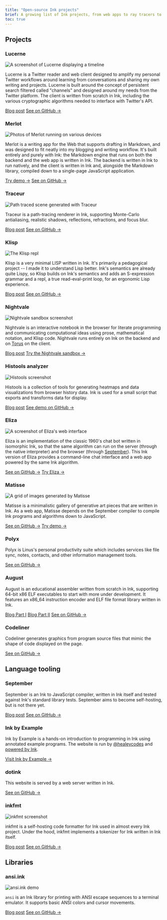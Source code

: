 ```yaml
---
title: "Open-source Ink projects"
brief: A growing list of Ink projects, from web apps to ray tracers to interpreters and compilers
toc: true
---
```


## Projects

### Lucerne

![A screenshot of Lucerne displaying a timeline](/img/lucerne.png)

Lucerne is a Twitter reader and web client designed to amplify my personal Twitter workflows around learning from conversations and sharing my own writing and projects. Lucerne is built around the concept of persistent search filtered called "channels" and designed around my needs from the Twitter platform. The client is written from scratch in Ink, including the various cryptographic algorithms needed to interface with Twitter's API.

<a href="https://thesephist.com/posts/lucerne/" class="button">Blog post</a>
<a href="https://github.com/thesephist/lucerne" class="button">See on GitHub &rarr;</a>

### Merlot

![Photos of Merlot running on various devices](/img/merlot-devices.png)

Merlot is a writing app for the Web that supports drafting in Markdown, and was designed to fit neatly into my blogging and writing workflow. It's built entirely and purely with Ink: the Markdown engine that runs on both the backend and the web app is written in Ink. The backend is written in Ink to run natively, and the client is written in Ink and, alongside the Markdown library, compiled down to a single-page JavaScript application.

<a href="https://merlot.vercel.app/" class="button">Try demo &rarr;</a>
<a href="https://github.com/thesephist/merlot" class="button">See on GitHub &rarr;</a>

### Traceur

![Path traced scene generated with Traceur](/img/traceur.bmp)

Traceur is a path-tracing renderer in Ink, supporting Monte-Carlo antialiasing, realistic shadows, reflections, refractions, and focus blur.

<a href="/posts/traceur/" class="button">Blog post</a>
<a href="https://github.com/thesephist/traceur" class="button">See on GitHub &rarr;</a>

### Klisp

![The Klisp repl](/img/klisp.png)

Klisp is a very minimal LISP written in Ink. It's primarily a pedagogical project -- I made it to understand Lisp better. Ink's semantics are already quite Lispy, so Klisp builds on Ink's semantics and adds an S-expression grammar and a repl, a true read-eval-print loop, for an ergonomic Lisp experience.

<a href="/posts/klisp/" class="button">Blog post</a>
<a href="https://github.com/thesephist/klisp" class="button">See on GitHub &rarr;</a>

### Nightvale

![Nightvale sandbox screenshot](/img/nightvale.png)

Nightvale is an interactive notebook in the browser for literate programming and communicating computational ideas using prose, mathematical notation, and Klisp code. Nightvale runs entirely on Ink on the backend and on [Torus](https://github.com/thesephist/torus) on the client.

<a href="/posts/nightvale/" class="button">Blog post</a>
<a href="https://nightvale.dotink.co/" class="button">Try the Nightvale sandbox &rarr;</a>

### Histools analyzer

![Histools screenshot](/img/histools.png)

Histools is a collection of tools for generating heatmaps and data visualizations from browser history data. Ink is used for a small script that exports and transforms data for display.

<a href="/posts/histools/" class="button">Blog post</a>
<a href="https://github.com/thesephist/histools" class="button">See demo on GitHub &rarr;</a>

### Eliza

![A screenshot of Eliza's web interface](/img/eliza.png)

Eliza is an implementation of the classic 1960's chat bot written in isomorphic Ink, so that the same algorithm can run on the server (through the native interpreter) and the browser (through [September](/posts/september/)). This Ink version of Eliza provides a command-line chat interface and a web app powered by the same Ink algorithm.

<a href="https://github.com/thesephist/eliza" class="button">See on GitHub &rarr;</a>
<a href="https://eliza.dotink.co/" class="button">Try Eliza &rarr;</a>

### Matisse

![A grid of images generated by Matisse](/img/matisse.jpg)

Matisse is a minimalistic gallery of generative art pieces that are written in Ink. As a web app, Matisse depends on the September compiler to compile Ink programs and algorithms down to JavaScript.

<a href="https://github.com/thesephist/matisse" class="button">See on GitHub &rarr;</a>
<a href="https://matisse.vercel.app/" class="button">Try demo &rarr;</a>

### Polyx

Polyx is Linus's personal productivity suite which includes services like file sync, notes, contacts, and other information management tools.

<a href="https://github.com/thesephist/polyx" class="button">See on GitHub &rarr;</a>

### August

August is an educational assembler written from scratch in Ink, supporting 64-bit x86 ELF executables to start with more under development. It features an x86_64 instruction encoder and ELF file format library written in Ink.

<a href="/posts/elf/" class="button">Blog Part I</a>
<a href="/posts/x86/" class="button">Blog Part II</a>
<a href="https://github.com/thesephist/august" class="button">See on GitHub &rarr;</a>

### Codeliner

Codeliner generates graphics from program source files that mimic the shape of code displayed on the page.

<a href="https://github.com/thesephist/codeliner" class="button">See on GitHub &rarr;</a>

## Language tooling

### September

September is an Ink to JavaScript compiler, written in Ink itself and tested against Ink's standard library tests. September aims to become self-hosting, but is not there yet.

<a href="/posts/september/" class="button">Blog post</a>
<a href="https://github.com/thesephist/september" class="button">See on GitHub &rarr;</a>

### Ink by Example

Ink by Example is a hands-on introduction to programming in Ink using annotated example programs. The website is run by [@healeycodes](https://healeycodes.com/) and [powered by Ink](https://github.com/healeycodes/inkbyexample/tree/main/src).

<a href="https://inkbyexample.com/" class="button">Visit Ink by Example &rarr;</a>

### dotink

This website is served by a web server written in Ink.

<a href="https://github.com/thesephist/dotink" class="button">See on GitHub &rarr;</a>

### inkfmt

![inkfmt screenshot](/img/inkfmt.jpg)

inkfmt is a self-hosting code formatter for Ink used in almost every Ink project. Under the hood, inkfmt implements a tokenizer for Ink written in Ink itself.

<a href="/posts/inkfmt/" class="button">Blog post</a>
<a href="https://github.com/thesephist/inkfmt" class="button">See on GitHub &rarr;</a>

## Libraries

### ansi.ink

![ansi.ink demo](/img/ansi.png)

`ansi` is an Ink library for printing with ANSI escape sequences to a terminal emulator. It supports basic ANSI colors and cursor movements.

<a href="/posts/ansi/" class="button">Blog post</a>
<a href="https://github.com/thesephist/ansi.ink" class="button">See on GitHub &rarr;</a>

